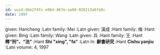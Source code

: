 ```yaml
---
id: uuid-4be2f4fc-e0b4-467e-aa0d-920213a6fe8c
date: 1997
---
```


given: Hancheng :Latn
family: Mei :Latn
given: 漢成 :Hant
family: 梅 :Hant
given: Bing :Latn
family: Wang :Latn
given: 兵 :Hant
family: 王 :Hant
**釋“刑”、“法”** :Hant
**Shi "xing", "fa"** :Latn
In: 
**辭書研究** :Hant
**Cishu yanjiu** :Latn
volume: 4, 1997